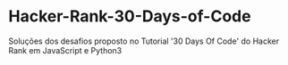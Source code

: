 # Hacker-Rank-30-Days-of-Code
Soluções dos desafios proposto no Tutorial '30 Days Of Code' do Hacker Rank em JavaScript e Python3
